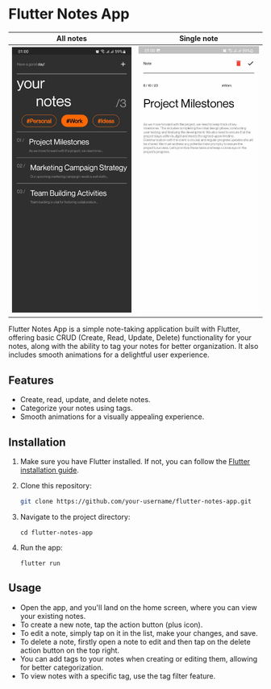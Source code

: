 # Flutter Notes App
| All notes   | Single note     |
|---------------|---------------|
|![All notes](./screenshots/all-notes.jpg)|![Single note](./screenshots/single-note.jpg) |



Flutter Notes App is a simple note-taking application built with Flutter, offering basic CRUD (Create, Read, Update, Delete) functionality for your notes, along with the ability to tag your notes for better organization. It also includes smooth animations for a delightful user experience.

## Features

- Create, read, update, and delete notes.
- Categorize your notes using tags.
- Smooth animations for a visually appealing experience.

## Installation

1. Make sure you have Flutter installed. If not, you can follow the [Flutter installation guide](https://flutter.dev/docs/get-started/install).

2. Clone this repository:

    ``` bash
    git clone https://github.com/your-username/flutter-notes-app.git
    ```

3. Navigate to the project directory:
    ```
    cd flutter-notes-app
    ```

4. Run the app:
    ```
    flutter run
    ```

## Usage
- Open the app, and you'll land on the home screen, where you can view your existing notes.
- To create a new note, tap the action button (plus icon).
- To edit a note, simply tap on it in the list, make your changes, and save.
- To delete a note, firstly open a note to edit and then tap on the delete action button on the top right.
- You can add tags to your notes when creating or editing them, allowing for better categorization.
- To view notes with a specific tag, use the tag filter feature.